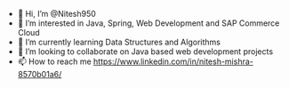 - 👋 Hi, I’m @Nitesh950
- 👀 I’m interested in Java, Spring, Web Development and SAP Commerce Cloud
- 🌱 I’m currently learning Data Structures and Algorithms
- 💞️ I’m looking to collaborate on Java based web development projects
- 📫 How to reach me https://www.linkedin.com/in/nitesh-mishra-8570b01a6/

<!---
Nitesh950/Nitesh950 is a ✨ special ✨ repository because its `README.md` (this file) appears on your GitHub profile.
You can click the Preview link to take a look at your changes.
--->
